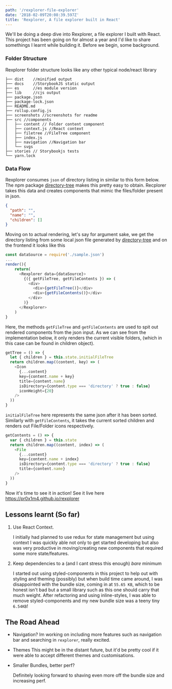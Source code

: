 ```yaml
---
path: '/rexplorer-file-explorer'
date: '2018-02-09T20:08:39.597Z'
title: 'Rexplorer, A file explorer built in React'
---
```


We'll be doing a deep dive into Rexplorer, a file explorer I built with React. This project has been going on for almost a year and I'd like to share somethings I learnt while building it. Before we begin, some background.

### Folder Structure

Rexplorer folder structure looks like any other typical node/react library

```
├── dist    //minified output
├── docs    //StorybookJS static output
├── es      //es module version
├── lib     //cjs output
├── package.json
├── package-lock.json
├── README.md
├── rollup.config.js
├── screenshots //screenshots for readme
├── src //components
│   ├── content // Folder content component
│   ├── context.js //React context
│   ├── filetree //FileTree component
│   ├── index.js
│   ├── navigation //Navigation bar
│   └── svgs
├── stories // Storybookjs tests
└── yarn.lock
```

### Data Flow

Rexplorer consumes `json` of directory listing in similar to this form below. The npm package [directory-tree](https://www.npmjs.com/package/directory-tree) makes this pretty easy to obtain. Recplorer takes this data and creates components
that mimic the files/folder present in json.

```json
{
  "path": "",
  "name": "",
  "children": []
}
```

Moving on to actual rendering, let's say for argument sake, we get the directory listing from some local json file generated by [directory-tree](https://www.npmjs.com/package/directory-tree) and on the frontend it looks like this

```javascript
const dataSource = require('./sample.json')
...
render(){
    return(
      <Rexplorer data={dataSource}>
        {({ getFileTree, getFileContents }) => (
          <div>
            <div>{getFileTree()}</div>
            <div>{getFileContents()}</div>
          </div>
        )}
      </Rexplorer>
    )
}
```

Here, the methods `getFileTree` and `getFileContents` are used to spit out rendered components from the json input. As we can see from the implementation below, it only renders the current visible folders, (which in this case can be found in children object).

```javascript
getTree = () => {
  let { children } = this.state.initialFileTree
  return children.map((content, key) => (
    <Icon
      {...content}
      key={content.name + key}
      title={content.name}
      isDirectory={content.type === 'directory' ? true : false}
      iconHeight={20}
    />
  ))
}
```

`initialFileTree` here represents the same json after it has been sorted. Similarly with `getFileContents`, it takes the current sorted children and renders out File/Folder icons respectively.

```javascript
getContents = () => {
  var { children } = this.state
  return children.map((content, index) => (
    <File
      {...content}
      key={content.name + index}
      isDirectory={content.type === 'directory' ? true : false}
      title={content.name}
    />
  ))
}
```

Now it's time to see it in action! See it live here https://pr0x1m4.github.io/rexplorer

## Lessons learnt (So far)

1. Use React Context.

   I initially had planned to use redux for state management but using context I was quickly able not only to get started developing but also was very productive in moving/creating new components that required some more state/features.

2. Keep dependencies to a (and I cant stress this enough) _bare_ minimum

   I started out using styled-components in this project to help out
   with styling and theming (possibly) but when build time came around, I was disappointed with the bundle size, coming in at `55.65 KB`, which to be honest isn't bad but a small library such as this one should carry that much weight. After refactoring and using inline-styles, I was able to remove styled-components and my new bundle size was a teeny tiny `6.54KB`!

## The Road Ahead

- Navigation?
  Im working on including more features such as navigation bar and searching in `rexplorer`, really excited.
- Themes
  This might be in the distant future, but it'd be pretty cool if it were able to accept different themes and customisations.

- Smaller Bundles, better perf?

  Definitely looking forward to shaving even more off the bundle size and increasing perf.
